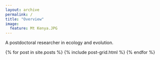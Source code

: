 ```yaml
---
layout: archive
permalink: /
title: "Overview"
image:
  feature: Mt Kenya.JPG
---
```


A postdoctoral researcher in ecology and evolution. 

<div class="tiles">
{% for post in site.posts %}
	{% include post-grid.html %}
{% endfor %}
</div><!-- /.tiles -->
